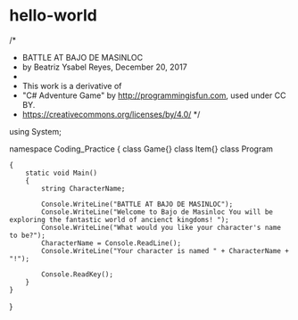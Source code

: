 # hello-world
/*
 * BATTLE AT BAJO DE MASINLOC
 * by Beatriz Ysabel Reyes, December 20, 2017
 *  
 * This work is a derivative of 
 * "C# Adventure Game" by http://programmingisfun.com, used under CC BY.
 * https://creativecommons.org/licenses/by/4.0/
 */

using System;

namespace Coding_Practice 
{
    class Game{}
    class Item{}
    class Program

    {
        static void Main()
        {
            string CharacterName;

            Console.WriteLine("BATTLE AT BAJO DE MASINLOC");
            Console.WriteLine("Welcome to Bajo de Masinloc You will be exploring the fantastic world of ancienct kingdoms! ");
            Console.WriteLine("What would you like your character's name to be?");
            CharacterName = Console.ReadLine();
            Console.WriteLine("Your character is named " + CharacterName + "!");

            Console.ReadKey();
        }
    }
}
